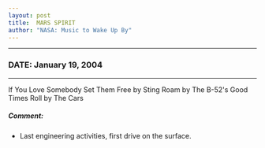 ```yaml
---
layout: post
title:  MARS SPIRIT
author: "NASA: Music to Wake Up By"
---
```


----
### DATE: January 19, 2004
----
If You Love Somebody Set Them Free by Sting
Roam by The B-52's
Good Times Roll by The Cars

##### Comment:
* Last engineering activities, first drive on the surface.

